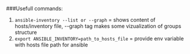 ###Usefull commands:
1. `ansible-inventory --list or --graph` = shows content of hosts/inventory file, --graph tag makes some vizualization of groups structure
2. `export ANSIBLE_INVENTORY=path_to_hosts_file` = provide env variable with hosts file path for ansible
